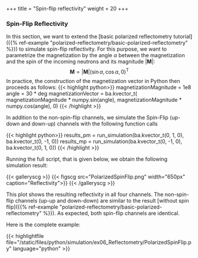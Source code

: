 +++
title = "Spin-flip reflectivity"
weight = 20
+++

### Spin-Flip Reflectivity

In this section, we want to extend the [basic polarized reflectometry tutorial]({{% ref-example "polarized-reflectometry/basic-polarized-reflectometry" %}}) to simulate spin-flip reflectivity.
For this purpose, we want to parametrize the magnetization by the angle $\alpha$ between the magnetization and the spin of the incoming neutrons and its magnitude $\left| \mathbf{M} \right|$:
$$\mathbf M =  \left| \mathbf{M} \right| \left( \sin \alpha, \cos \alpha, 0\right)^\mathrm{T}$$
In practice, the construction of the magnetization vector in Python then proceeds as follows:
{{< highlight python>}}
magnetizationMagnitude = 1e8
angle                  = 30 * deg
magnetizationVector    = ba.kvector_t(
                magnetizationMagnitude * numpy.sin(angle), 
                magnetizationMagnitude * numpy.cos(angle), 
                0)
{{< /highlight >}}

In addition to the non-spin-flip channels, we simulate the Spin-Flip (up-down and down-up) channels 
with the following function calls

{{< highlight python>}}
results_pm = run_simulation(ba.kvector_t(0,  1, 0),
                            ba.kvector_t(0, -1, 0))
results_mp = run_simulation(ba.kvector_t(0, -1, 0),
                            ba.kvector_t(0,  1, 0))
{{< /highlight >}}

Running the full script, that is given below, we obtain the following simulation result:

{{< galleryscg >}}
{{< figscg src="PolarizedSpinFlip.png" width="650px" caption="Reflectivity">}}
{{< /galleryscg >}}

This plot shows the resulting reflectivity in all four channels.
The non-spin-flip channels (up-up and down-down) are similar to the result [without spin flip]({{% ref-example "polarized-reflectometry/basic-polarized-reflectometry" %}}).
As expected, both spin-flip channels are identical.

Here is the complete example:

{{< highlightfile file="/static/files/python/simulation/ex06_Reflectometry/PolarizedSpinFlip.py"  language="python" >}}

